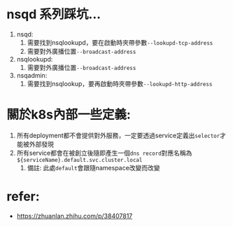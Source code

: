 # nsqd 系列踩坑...
1. nsqd:
   1. 需要找到nsqlookupd，要在啟動時夾帶參數`--lookupd-tcp-address`
   2. 需要對外廣播位置`--broadcast-address`
2. nsqlookupd:
   1. 需要對外廣播位置`--broadcast-address`
3. nsqadmin:
   1. 需要找到nsqlookup，要再啟動時夾帶參數`--lookupd-http-address`

# 關於k8s內部一些定義:
1. 所有deployment都不會提供對外服務，一定要透過service定義出`selector`才能被外部發現
2. 所有service都會在被創立後隨即產生一個`dns record`對應名稱為 `${serviceName}.default.svc.cluster.local`
   1. 備註: 此處`default`會跟隨namespace改變而改變

# refer:
- https://zhuanlan.zhihu.com/p/38407817